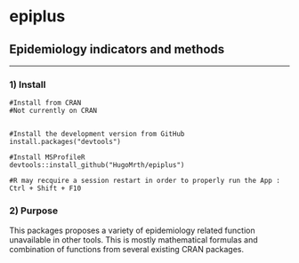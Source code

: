 # epiplus

## Epidemiology indicators and methods
  
  
***

 ### 1) Install
```
#Install from CRAN 
#Not currently on CRAN

  
#Install the development version from GitHub  
install.packages("devtools")

#Install MSProfileR
devtools::install_github("HugoMrth/epiplus")

#R may recquire a session restart in order to properly run the App : Ctrl + Shift + F10
```
  
### 2) Purpose

This packages proposes a variety of epidemiology related function unavailable in other tools. This is mostly mathematical formulas and combination of functions from several existing CRAN packages.



